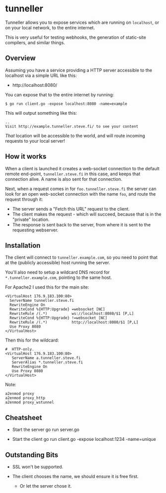 # tunneller

Tunneller allows you to expose services which are running on `localhost`, or on your local network, to the entire internet.

This is very useful for testing webhooks, the generation of static-site compilers, and similar things.



## Overview

Assuming you have a service providing a HTTP server accessible to the localhost via a simple URL like this:

* http://localhost:8080/

You can expose that to the entire internet by running:

    $ go run client.go -expose localhost:8080 -name=example

This will output something like this:

    ..
    Visit http://example.tunneller.steve.fi/ to see your content


_That_ location will be accessible to the world, and will route incoming requests to your local server!


## How it works

When a client is launched it creates a web-socket connection to the default remote end-point, `tunneller.steve.fi` in this case, and keeps that connection alive.  A name is also sent for that connection.

Next, when a request comes in for `foo.tunneller.steve.fi` the server can look for an open web-socket connection with the name `foo`, and route the request through it:

* The server sends a "Fetch this URL" request to the client.
* The client makes the request - which will succeed, because that is in the "private" location.
* The response is sent back to the server, from where it is sent to the requesting webserver.


## Installation

The client will connect to `tunneller.example.com`, so you need to point that at the (publicly accessible) host running the server.

You'll also need to setup a wildcard DNS record for `*.tunneller.example.com`, pointing to the same host.

For Apache2 I used this for the main site:

    <VirtualHost 176.9.183.100:80>
      ServerName tunneller.steve.fi
      RewriteEngine On
      RewriteCond %{HTTP:Upgrade} =websocket [NC]
      RewriteRule /(.*)           ws://localhost:8080/$1 [P,L]
      RewriteCond %{HTTP:Upgrade} !=websocket [NC]
      RewriteRule /(.*)           http://localhost:8080/$1 [P,L]
      Use Proxy 8080
    </VirtualHost>

Then this for the wildcard:

    #  HTTP-only.
    <VirtualHost 176.9.183.100:80>
       ServerName a.tunneller.steve.fi
       ServerAlias *.tunneller.steve.fi
       RewriteEngine On
       Use Proxy 8080
    </VirtualHost>

Note:

    a2enmod proxy
    a2enmod proxy_http
    a2enmod proxy_wstunnel



## Cheatsheet

* Start the server
   go run server.go

* Start the client
   go run client.go -expose localhost:1234 -name=unique


## Outstanding Bits

* SSL won't be supported.

* The client chooses the name, we should ensure it is free first.
  * Or let the server chose it.
